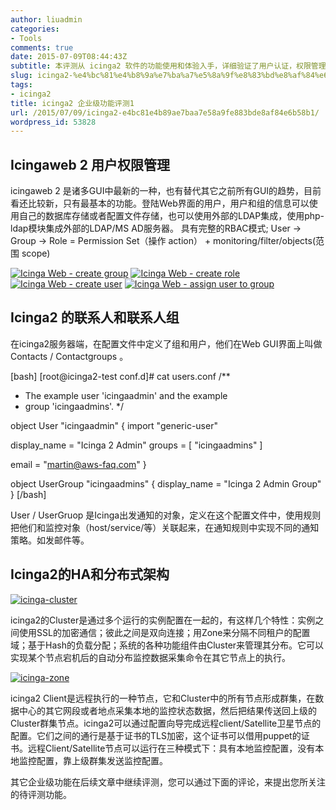```yaml
---
author: liuadmin
categories:
- Tools
comments: true
date: 2015-07-09T08:44:43Z
subtitle: 本评测从 icinga2 软件的功能使用和体验入手，详细验证了用户认证，权限管理，管理服务器的群集高可用和分布式部署架构。这些功能在企业用户中是普遍的需求。还涉及到了监控架构中，各个节点的通信加密的方式。
slug: icinga2-%e4%bc%81%e4%b8%9a%e7%ba%a7%e5%8a%9f%e8%83%bd%e8%af%84%e6%b5%8b1
tags:
- icinga2
title: icinga2 企业级功能评测1
url: /2015/07/09/icinga2-e4bc81e4b89ae7baa7e58a9fe883bde8af84e6b58b1/
wordpress_id: 53828
---
```


## Icingaweb 2 用户权限管理


icingaweb 2 是诸多GUI中最新的一种，也有替代其它之前所有GUI的趋势，目前看还比较新，只有最基本的功能。登陆Web界面的用户，用户和组的信息可以使用自己的数据库存储或者配置文件存储，也可以使用外部的LDAP集成，使用php-ldap模块集成外部的LDAP/MS AD服务器。
具有完整的RBAC模式; User -> Group -> Role = Permission Set（操作 action） + monitoring/filter/objects(范围 scope)

[![Icinga Web - create group](http://7bv9gn.com1.z0.glb.clouddn.com/wp-content/uploads/2015/07/Icinga-Web-create-group-1024x659.png)](http://martinliu.cn/icinga2-%e4%bc%81%e4%b8%9a%e7%ba%a7%e5%8a%9f%e8%83%bd%e8%af%84%e6%b5%8b1/icinga-web-create-group/) [![Icinga Web - create role](http://7bv9gn.com1.z0.glb.clouddn.com/wp-content/uploads/2015/07/Icinga-Web-create-role-1024x659.png)](http://martinliu.cn/icinga2-%e4%bc%81%e4%b8%9a%e7%ba%a7%e5%8a%9f%e8%83%bd%e8%af%84%e6%b5%8b1/icinga-web-create-role/) [![Icinga Web - create user](http://7bv9gn.com1.z0.glb.clouddn.com/wp-content/uploads/2015/07/Icinga-Web-create-user-1024x659.png)](http://martinliu.cn/icinga2-%e4%bc%81%e4%b8%9a%e7%ba%a7%e5%8a%9f%e8%83%bd%e8%af%84%e6%b5%8b1/icinga-web-create-user/) [![Icinga Web - assign user to group](http://7bv9gn.com1.z0.glb.clouddn.com/wp-content/uploads/2015/07/Icinga-Web-assign-user-to-group-1024x659.png)](http://martinliu.cn/icinga2-%e4%bc%81%e4%b8%9a%e7%ba%a7%e5%8a%9f%e8%83%bd%e8%af%84%e6%b5%8b1/icinga-web-assign-user-to-group/)


## Icinga2 的联系人和联系人组


在icinga2服务器端，在配置文件中定义了组和用户，他们在Web GUI界面上叫做 Contacts / Contactgroups 。

[bash]
[root@icinga2-test conf.d]# cat users.conf
/**
* The example user 'icingaadmin' and the example
* group 'icingaadmins'.
*/

object User "icingaadmin" {
import "generic-user"

display_name = "Icinga 2 Admin"
groups = [ "icingaadmins" ]

email = "martin@aws-faq.com"
}

object UserGroup "icingaadmins" {
display_name = "Icinga 2 Admin Group"
}
[/bash]

User / UserGruop 是Icinga出发通知的对象，定义在这个配置文件中，使用规则把他们和监控对象（host/service/等）关联起来，在通知规则中实现不同的通知策略。如发邮件等。


## Icinga2的HA和分布式架构


[![icinga-cluster](http://7bv9gn.com1.z0.glb.clouddn.com/wp-content/uploads/2015/07/icinga-cluster-1024x288.png)](http://martinliu.cn/icinga2-%e4%bc%81%e4%b8%9a%e7%ba%a7%e5%8a%9f%e8%83%bd%e8%af%84%e6%b5%8b1/icinga-cluster/)

icinga2的Cluster是通过多个运行的实例配置在一起的，有这样几个特性：实例之间使用SSL的加密通信；彼此之间是双向连接；用Zone来分隔不同租户的配置域；基于Hash的负载分配；系统的各种功能组件由Cluster来管理其分布。它可以实现某个节点宕机后的自动分布监控数据采集命令在其它节点上的执行。

[![icinga-zone](http://7bv9gn.com1.z0.glb.clouddn.com/wp-content/uploads/2015/07/icinga-zone-1024x712.png)](http://martinliu.cn/icinga2-%e4%bc%81%e4%b8%9a%e7%ba%a7%e5%8a%9f%e8%83%bd%e8%af%84%e6%b5%8b1/icinga-zone/)

icinga2 Client是远程执行的一种节点，它和Cluster中的所有节点形成群集，在数据中心的其它网段或者地点采集本地的监控状态数据，然后把结果传送回上级的Cluster群集节点。icinga2可以通过配置向导完成远程client/Satellite卫星节点的配置。它们之间的通行是基于证书的TLS加密，这个证书可以借用puppet的证书。远程Client/Satellite节点可以运行在三种模式下：具有本地监控配置，没有本地监控配置，靠上级群集发送监控配置。

其它企业级功能在后续文章中继续评测，您可以通过下面的评论，来提出您所关注的待评测功能。
